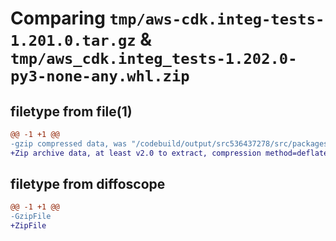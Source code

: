 # Comparing `tmp/aws-cdk.integ-tests-1.201.0.tar.gz` & `tmp/aws_cdk.integ_tests-1.202.0-py3-none-any.whl.zip`

## filetype from file(1)

```diff
@@ -1 +1 @@
-gzip compressed data, was "/codebuild/output/src536437278/src/packages/@aws-cdk/integ-tests/dist/python/aws-cdk.integ-tests-1.201.0.tar", last modified: Wed May 10 17:09:18 2023, max compression
+Zip archive data, at least v2.0 to extract, compression method=deflate
```

## filetype from diffoscope

```diff
@@ -1 +1 @@
-GzipFile
+ZipFile
```


